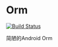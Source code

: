 Orm
===

[![Build Status](https://travis-ci.org/xbreezes/Orm.svg?branch=master)](https://travis-ci.org/xbreezes/Orm)

简陋的Android Orm
